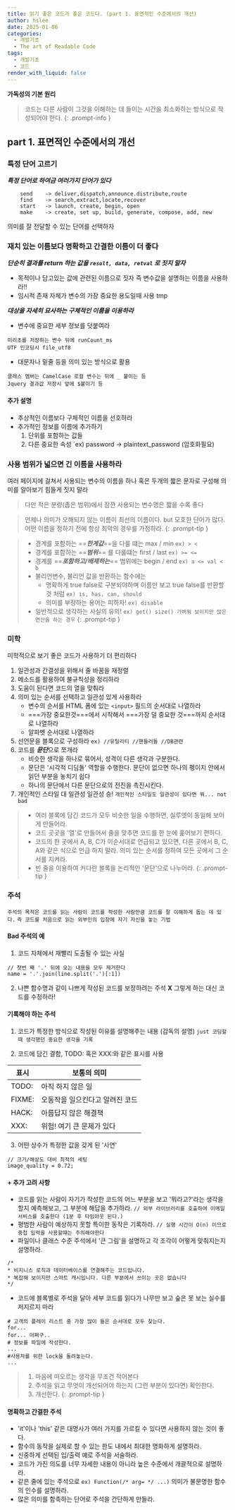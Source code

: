 ```yaml
---
title: 읽기 좋은 코드가 좋은 코드다. (part 1. 표면적인 수준에서의 개선)
author: hslee
date: 2025-01-06
categories:
  - 개발기초
  - The art of Readable Code
tags:
  - 개발기초
  - 코드
render_with_liquid: false
---
```

**가독성의 기본 원리**

> 코드는 다른 사람이 그것을 이해하는 데 들이는 시간을 최소화하는 방식으로 작성되어야 한다.
{: .prompt-info }

## part 1. 표면적인 수준에서의 개선
### 특정 단어 고르기
***특정 단어로 하여금 여러가지 단어가 있다***
```example
	send	-> deliver,dispatch,announce.distribute,route
	find 	-> search,extract,locate,recover
	start	-> launch, create, begin, open
	make	-> create, set up, build, generate, compose, add, new
```
의미를 잘 전달할 수 있는 단어를 선택하자

### 재치 있는 이름보다 명확하고 간결한 이름이 더 좋다
***단순히 결과를 return 하는 값을 `result, data, retval` 로 짓지 말자***
- 목적이나 담고있는 값에 관련된 이름으로 짓자 즉 변수값을 설명하는 이름을 사용하라!!
- 임시적 존재 자체가 변수의 가장 중요한 용도일때 사용 tmp

***대상을 자세히 묘사하는 구체적인 이름을 이용하라***
- 변수에 중요한 세부 정보를 덧붙여라
```example
미리초를 저장하는 변수 뒤에 runCount_ms 
UTF 인코딩시 file_utf8
```
- 대문자나 밑줄 등을 의미 있는 방식으로 활용
```example
클래스 멤버는 CamelCase 로컬 변수는 뒤에 _ 붙이는 등 
Jquery 결과값 저장시 앞에 $붙이기 등
```
#### 추가 설명
- 추상적인 이름보다 구체적인 이름을 선호하라
- 추가적인 정보를 이름에 추가하기
	1. 단위를 포함하는 값들
	2. 다른 중요한 속성 `ex) password -> plaintext_password (암호화필요)

### 사용 범위가 넓으면 긴 이름을 사용하라
여러 페이지에 걸쳐서 사용되는 변수의 이름을 하나 혹은 두개의 짧은 문자로 구성해 의미를 알아보기 힘들게 짓지 말라
>다만 적은 분량(좁은 범위)에서 잠깐 사용되는 변수명은 짧을 수록 좋다

> 언제나 의미가 오해되지 않는 이름이 최선의 이름이다. but 모호한 단어가 많다.
> 어떤 이름을 정하기 전에 항상 최악의 경우를 가정하라.
{: .prompt-tip }

> - 경계를 포함하는 ==***한계값***==을 다룰 떄는 max / min `ex) > <`
> - 경계를 포함하는 ==***범위***== 를 다룰떄는 first / last `ex) >= <=`
> - 경계를 ==***포함하고/배제하는***== 범위에는 begin / end `ex) a <= val < b `
> - 불리언변수, 불리언 값을 반환하는 함수에는
>	- 명확하게 true false로 구분되야하며 이름만 보고 true false를 반환할 것 처럼 
>	  `ex) is, has, can, should`
>	 - 의미를 부정하는 용어는 피하자! `ex) disable`
> - 일반적으로 생각하는 사실의 유의! 
> `ex) get() size() 가벼워 보이지만 많은 연산을 하는 경우`
{: .prompt-tip }

### 미학
미학적으로 보기 좋은 코드가 사용하기 더 편리하다
1. 일관성과 간결성을 위해서 줄 바꿈을 재정렬
2. 메소드를 활용하여 불규칙성을 정리하라 
3. 도움이 된다면 코드의 열을 맞춰라
4. 의미 있는 순서를 선택하고 일관성 있게 사용하라
	- 변수의 순서를 HTML 폼에 있는 `<input>` 필드의 순서대로 나열하라
	- ===가장 중요한것===에서 시작해서 ===가장 덜 중요한 것===까지 순서대로 나열하라
	- 알파벳 순서대로 나열하라
5. 선언문을 블록으로 구성하라 `ex) //유틸리티 //핸들러들 //DB관련`
6. 코드를 ***문단***으로 쪼개라
	- 비슷한 생각을 하나로 묶어서, 성격이 다른 생각과 구분한다.
	- 문단은 '시각적 디딤돌' 역할을 수행한다. 문단이 없으면 하나의 펭이지 안에서 읽던 부분을 놓치기 쉽다
	- 하나의 문단에서 다른 문단으로의 전진을 촉진시킨다.
7. 개인적인 스타일 대 일관성 일관성 승! `개인적인 스타일도 일관성이 있다면 뭐... not bad`
> - 여러 블록에 담긴 코드가 모두 비슷한 일을 수행하면, 실루엣이 동일해 보이게 만들어라.
> - 코드 곳곳을 '열'로 만들어서 줄을 맞추면 코드를 한 눈에 훑어보기 편하다.
> - 코드의 한 곳에서 A, B, C가 이순서대로 언급되고 있으면, 다른 곳에서 B, C, A와 같은 식으로 언급 하지 말라. 의미 있는 순서를 정하여 모든 곳에서 그 순서를 지켜라.
> - 빈 줄을 이용하여 커다란 블록을 논리적인 '문단'으로 나누어라.
{: .prompt-tip }

### 주석
`주석의 목적은 코드를 읽는 사람이 코드를 작성한 사람만큼 코드를 잘 이해하게 돕는 데 있다.`
`즉 코드를 처음으로 읽는 외부인의 입장에 자기 자신을 놓는 기법`
#### Bad 주석의 예
1. 코드 자체에서 재빨리 도출될 수 있는 사실
```example
// 첫번 째 '.' 뒤에 오는 내용을 모두 제거한다
name = '.'.join(line.split('.')[:1])
```
2. 나쁜 함수명과 같이 나쁘게 작성된 코드를 보정하려는 주석 **X**
	그렇게 하는 대신 코드를 수정하라!

#### 기록해야 하는 주석
1. 코드가 특정한 방식으로 작성된 이유를 설명해주는 내용 (감독의 설명)
	`just 코딩할 때 생각했던 중요한 생각을 기록	`

2. 코드에 담긴 결함, TODO: 혹은 XXX:와 같은 표시를 사용

| **표시** | **보통의 의미**|
| ------ | ----------------- |
| TODO:  | 아직 하지 않은 일        |
| FIXME: | 오동작을 일으킨다고 알려진 코드 |
| HACK:  | 아름답지 않은 해결책       |
| XXX:   | 위험! 여기 큰 문제가 있다   |

3. 어떤 상수가 특정한 값을 갖게 된 '사연'
```example
// 크기/해상도 대비 최적의 세팅
image_quality = 0.72;
```

#### + 추가 고려 사항
- 코드를 읽는 사람이 자기가 작성한 코드의 어느 부분을 보고 '뭐라고?'라는 생각을 할지 예측해보고, 그 부분에 해답을 추가하라.
`// 외부 라이브러리를 호출하여 이메일 서비스를 호출한다 (1분 후 타임아웃 된다.)`
- 평범한 사람이 예상하지 못할 특이한 동작은 기록하라.
`// 실행 시간이 O(n) 이므로 중첩 입력을 사용할떄는 주의해야한다`
- 파일이나 클래스 수준 주석에서 '큰 그림'을 설명하고 각 조각이 어떻게 맞춰지는지 설명하라.
```example
/*
* 비지니스 로직과 데이터베이스를 연결해주는 코드입니다.
* 복잡해 보이지만 스마트 캐시입니다. 다른 부분에서 쓰이는 곳은 없습니다
*/
```
- 코드에 블록별로 주석을 달아 세부 코드를 읽다가 나무만 보고 숲은 못 보는 실수를 저지르지 마라
```
# 고객의 플레이 리스트 중 가장 많이 들은 순서대로 모두 찾는다.
for...
for... 어쩌구..
# 정보를 파일에 작성한다.
...
#사용자를 위한 lock을 돌려놓는다.
...
```

> 1. 마음에 떠오르는 생각을 무조건 적어본다
> 2. 주석을 읽고 무엇이 개선되어야 하는지 (그런 부분이 있다면) 확인한다.
> 3. 개선한다.
{: .prompt-tip }

#### 명확하고 간결한 주석
- 'it'이나 'this' 같은 대명사가 여러 가지를 가르킬 수 있다면 사용하지 않는 것이 좋다.
- 함수의 동작을 실제로 할 수 있는 한도 내에서 최대한 명화하게 설명하라.
- 신중하게 선택된 입/출력 예로 주석을 서술하라.
- 코드가 가진 의도를 너무 자세한 내용이 아니라 높은 수준에서 개괄적으로 설명하라.
- 같은 줄에 있는 주석으로 `ex) Function(/* arg= */ ...)` 의미가 불문명한 함수의 인수를 설명하라.
- 많은 의미를 함축하는 단어로 주석을 간단하게 만들라.